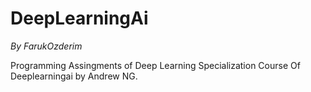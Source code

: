 # DeepLearningAi

_By FarukOzderim_

Programming Assingments of Deep Learning Specialization Course Of Deeplearningai by Andrew NG.
